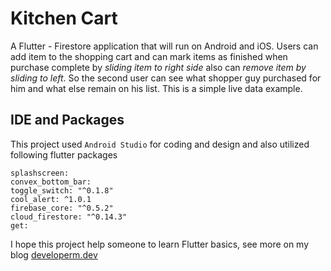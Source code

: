 # Kitchen Cart

A Flutter - Firestore application that will run on Android and  iOS. Users can add item to the shopping cart and can mark items  as finished when purchase complete by *sliding item to right side* also can *remove item by sliding to left*. So the second user can see what shopper guy purchased for him and what else remain on his list. This is a simple live data example.

## IDE and  Packages

This project used `Android Studio` for coding and design and also utilized following flutter packages

```
splashscreen:
convex_bottom_bar:
toggle_switch: "^0.1.8"
cool_alert: ^1.0.1
firebase_core: "^0.5.2"
cloud_firestore: "^0.14.3"
get:
```

 I hope this project help someone to learn Flutter basics, see more on my blog [developerm.dev]()
